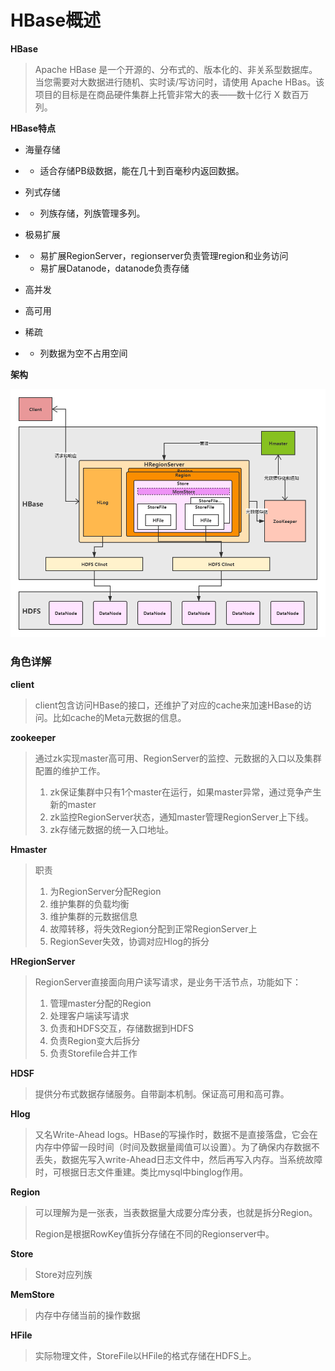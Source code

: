 # HBase概述



**HBase**

> Apache HBase 是一个开源的、分布式的、版本化的、非关系型数据库。当您需要对大数据进行随机、实时读/写访问时，请使用 Apache HBas。该项目的目标是在商品硬件集群上托管非常大的表——数十亿行 X 数百万列。



**HBase特点**

- 海量存储

- - 适合存储PB级数据，能在几十到百毫秒内返回数据。

- 列式存储

- - 列族存储，列族管理多列。

- 极易扩展

- - 易扩展RegionServer，regionserver负责管理region和业务访问
  - 易扩展Datanode，datanode负责存储

- 高并发

- 高可用

- 稀疏

- - 列数据为空不占用空间



**架构**

![img](Untitled.assets/hbase架构图.png)

### 角色详解

**client**

> client包含访问HBase的接口，还维护了对应的cache来加速HBase的访问。比如cache的Meta元数据的信息。

**zookeeper**

> 通过zk实现master高可用、RegionServer的监控、元数据的入口以及集群配置的维护工作。
>
> 1. zk保证集群中只有1个master在运行，如果master异常，通过竞争产生新的master
> 2. zk监控RegionServer状态，通知master管理RegionServer上下线。
> 3. zk存储元数据的统一入口地址。

**Hmaster**

> 职责
>
> 1. 为RegionServer分配Region
> 2. 维护集群的负载均衡
> 3. 维护集群的元数据信息
> 4. 故障转移，将失效Region分配到正常RegionServer上
> 5. RegionSever失效，协调对应Hlog的拆分

**HRegionServer**

> RegionServer直接面向用户读写请求，是业务干活节点，功能如下：
>
> 1. 管理master分配的Region
> 2. 处理客户端读写请求
> 3. 负责和HDFS交互，存储数据到HDFS
> 4. 负责Region变大后拆分
> 5. 负责Storefile合并工作

**HDSF**

> 提供分布式数据存储服务。自带副本机制。保证高可用和高可靠。

**Hlog**

> 又名Write-Ahead logs。HBase的写操作时，数据不是直接落盘，它会在内存中停留一段时间（时间及数据量阈值可以设置）。为了确保内存数据不丢失，数据先写入write-Ahead日志文件中，然后再写入内存。当系统故障时，可根据日志文件重建。类比mysql中binglog作用。

**Region**

> 可以理解为是一张表，当表数据量大成要分库分表，也就是拆分Region。
>
> Region是根据RowKey值拆分存储在不同的Regionserver中。

**Store**

> Store对应列族

**MemStore**

> 内存中存储当前的操作数据

**HFile**

> 实际物理文件，StoreFile以HFile的格式存储在HDFS上。

